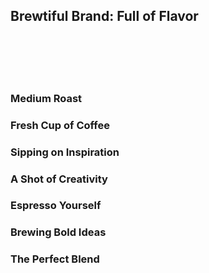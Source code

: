 ## Brewtiful Brand: Full of Flavor
<br><br>
<br><br>
### Medium Roast  
  
### Fresh Cup of Coffee  

### Sipping on Inspiration
  
### A Shot of Creativity  

### Espresso Yourself  

### Brewing Bold Ideas  

### The Perfect Blend
